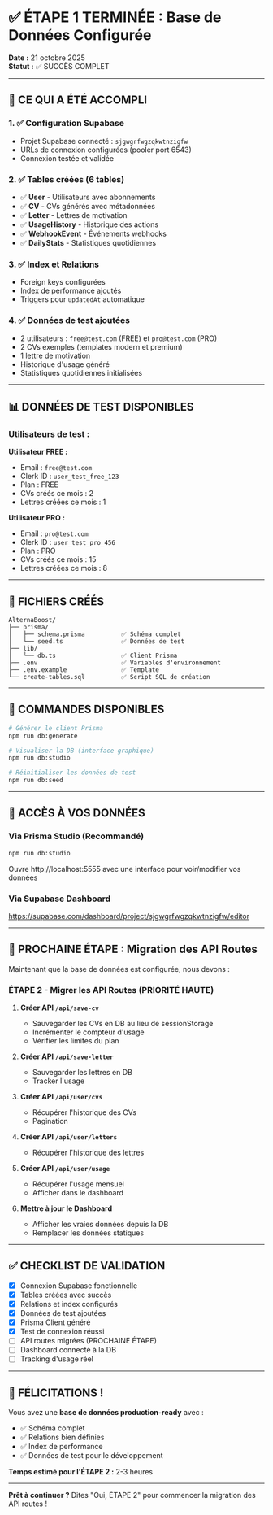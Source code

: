 # ✅ ÉTAPE 1 TERMINÉE : Base de Données Configurée

**Date :** 21 octobre 2025  
**Statut :** ✅ SUCCÈS COMPLET

---

## 🎉 CE QUI A ÉTÉ ACCOMPLI

### 1. ✅ Configuration Supabase
- Projet Supabase connecté : `sjgwgrfwgzqkwtnzigfw`
- URLs de connexion configurées (pooler port 6543)
- Connexion testée et validée

### 2. ✅ Tables créées (6 tables)
- ✅ **User** - Utilisateurs avec abonnements
- ✅ **CV** - CVs générés avec métadonnées
- ✅ **Letter** - Lettres de motivation
- ✅ **UsageHistory** - Historique des actions
- ✅ **WebhookEvent** - Événements webhooks
- ✅ **DailyStats** - Statistiques quotidiennes

### 3. ✅ Index et Relations
- Foreign keys configurées
- Index de performance ajoutés
- Triggers pour `updatedAt` automatique

### 4. ✅ Données de test ajoutées
- 2 utilisateurs : `free@test.com` (FREE) et `pro@test.com` (PRO)
- 2 CVs exemples (templates modern et premium)
- 1 lettre de motivation
- Historique d'usage généré
- Statistiques quotidiennes initialisées

---

## 📊 DONNÉES DE TEST DISPONIBLES

### Utilisateurs de test :

**Utilisateur FREE :**
- Email : `free@test.com`
- Clerk ID : `user_test_free_123`
- Plan : FREE
- CVs créés ce mois : 2
- Lettres créées ce mois : 1

**Utilisateur PRO :**
- Email : `pro@test.com`
- Clerk ID : `user_test_pro_456`
- Plan : PRO
- CVs créés ce mois : 15
- Lettres créées ce mois : 8

---

## 🔧 FICHIERS CRÉÉS

```
AlternaBoost/
├── prisma/
│   ├── schema.prisma          ✅ Schéma complet
│   └── seed.ts                ✅ Données de test
├── lib/
│   └── db.ts                  ✅ Client Prisma
├── .env                       ✅ Variables d'environnement
├── .env.example               ✅ Template
└── create-tables.sql          ✅ Script SQL de création
```

---

## 🎯 COMMANDES DISPONIBLES

```bash
# Générer le client Prisma
npm run db:generate

# Visualiser la DB (interface graphique)
npm run db:studio

# Réinitialiser les données de test
npm run db:seed
```

---

## 📱 ACCÈS À VOS DONNÉES

### Via Prisma Studio (Recommandé)
```bash
npm run db:studio
```
Ouvre http://localhost:5555 avec une interface pour voir/modifier vos données

### Via Supabase Dashboard
https://supabase.com/dashboard/project/sjgwgrfwgzqkwtnzigfw/editor

---

## 🚀 PROCHAINE ÉTAPE : Migration des API Routes

Maintenant que la base de données est configurée, nous devons :

### ÉTAPE 2 - Migrer les API Routes (PRIORITÉ HAUTE)

1. **Créer API `/api/save-cv`**
   - Sauvegarder les CVs en DB au lieu de sessionStorage
   - Incrémenter le compteur d'usage
   - Vérifier les limites du plan

2. **Créer API `/api/save-letter`**
   - Sauvegarder les lettres en DB
   - Tracker l'usage

3. **Créer API `/api/user/cvs`**
   - Récupérer l'historique des CVs
   - Pagination

4. **Créer API `/api/user/letters`**
   - Récupérer l'historique des lettres

5. **Créer API `/api/user/usage`**
   - Récupérer l'usage mensuel
   - Afficher dans le dashboard

6. **Mettre à jour le Dashboard**
   - Afficher les vraies données depuis la DB
   - Remplacer les données statiques

---

## ✅ CHECKLIST DE VALIDATION

- [x] Connexion Supabase fonctionnelle
- [x] Tables créées avec succès
- [x] Relations et index configurés
- [x] Données de test ajoutées
- [x] Prisma Client généré
- [x] Test de connexion réussi
- [ ] API routes migrées (PROCHAINE ÉTAPE)
- [ ] Dashboard connecté à la DB
- [ ] Tracking d'usage réel

---

## 🎊 FÉLICITATIONS !

Vous avez une **base de données production-ready** avec :
- ✅ Schéma complet
- ✅ Relations bien définies
- ✅ Index de performance
- ✅ Données de test pour le développement

**Temps estimé pour l'ÉTAPE 2 :** 2-3 heures

---

**Prêt à continuer ?** Dites "Oui, ÉTAPE 2" pour commencer la migration des API routes !


